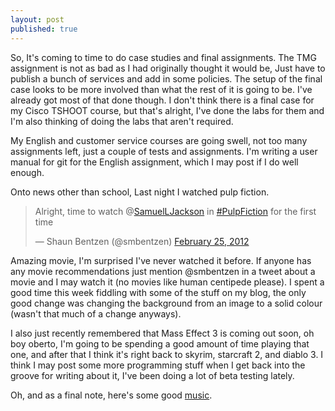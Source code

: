 ```yaml
---
layout: post
published: true
---
```


So, It's coming to time to do case studies and final assignments. The TMG assignment is not as bad as I had originally thought it would be, Just have to publish a bunch of services and add in some policies. The setup of the final case looks to be more involved than what the rest of it is going to be. I've already got most of that done though. I don't think there is a final case for my Cisco TSHOOT course, but that's alright, I've done the labs for them and I'm also thinking of doing the labs that aren't required.  

My English and customer service courses are going swell, not too many assignments left, just a couple of tests and assignments. I'm writing a user manual for git for the English assignment, which I may post if I do well enough.  

Onto news other than school, Last night I watched pulp fiction.

<blockquote class="twitter-tweet"><p>Alright, time to watch @<a href="https://twitter.com/SamuelLJackson">SamuelLJackson</a> in <a href="https://twitter.com/search/%2523PulpFiction">#PulpFiction</a> for the first time</p>&mdash; Shaun Bentzen (@smbentzen) <a href="https://twitter.com/smbentzen/status/173206547139272705" data-datetime="2012-02-25T00:43:53+00:00">February 25, 2012</a></blockquote>

Amazing movie, I'm surprised I've never watched it before. If anyone has any movie recommendations just mention @smbentzen in a tweet about a movie and I may watch it (no movies like human centipede please). I spent a good time this week fiddling with some of the stuff on my blog, the only good change was changing the background from an image to a solid colour (wasn't that much of a change anyways).  

I also just recently remembered that Mass Effect 3 is coming out soon, oh boy oberto, I'm going to be spending a good amount of time playing that one, and after that I think it's right back to skyrim, starcraft 2, and diablo 3. I think I may post some more programming stuff when I get back into the groove for writing about it, I've been doing a lot of beta testing lately.  
  
Oh, and as a final note, here's some good [music](http://soundcloud.com/bassnectar).